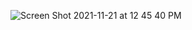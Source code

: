 ![Screen Shot 2021-11-21 at 12 45 40 PM](https://user-images.githubusercontent.com/49007283/142778344-bfb232c1-01d1-44cd-b1c3-5563ab1379a0.png)

